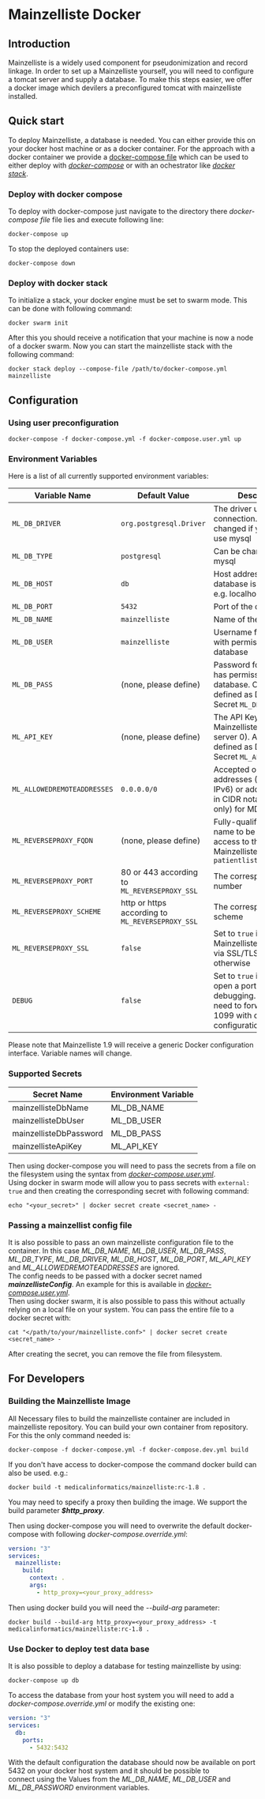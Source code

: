 # Mainzelliste Docker

## Introduction
Mainzelliste is a widely used component for pseudonimization and record linkage. In order to set up a Mainzelliste yourself, you will need to configure a tomcat server and supply a database. To make this steps easier, we offer a docker image which devilers a preconfigured tomcat with mainzelliste installed.

## Quick start
To deploy Mainzelliste, a database is needed. You can either provide this on your docker host machine or as a docker container. For the approach with a docker container we provide a [docker-compose file](./docker-compose.yml) which can be used to either deploy with [_docker-compose_](https://docs.docker.com/compose/overview/) or with an ochestrator like [_docker stack_](https://docs.docker.com/engine/swarm/stack-deploy/).

### Deploy with docker compose

To deploy with docker-compose just navigate to the directory there _docker-compose file_ file lies and execute following line:
```shell
docker-compose up
```
To stop the deployed containers use:
```shell
docker-compose down
```

### Deploy with docker stack

To initialize a stack, your docker engine must be set to swarm mode. This can be done with following command:
```shell
docker swarm init
```
After this you should receive a notification that your machine is now a node of a docker swarm. Now you can start the mainzelliste stack with the following command:
```shell
docker stack deploy --compose-file /path/to/docker-compose.yml mainzelliste
```

## Configuration

### Using user preconfiguration

```shell
docker-compose -f docker-compose.yml -f docker-compose.user.yml up
```

### Environment Variables

Here is a list of all currently supported environment variables:

|Variable Name|Default Value|Description|
|-------------|-------------|-----------|
|`ML_DB_DRIVER`|`org.postgresql.Driver`|The driver used for db connection. Can be changed if you want to use mysql|
|`ML_DB_TYPE`|`postgresql`|Can be changed to mysql|
|`ML_DB_HOST`|`db`|Host address where the database is deployed, e.g. localhost|
|`ML_DB_PORT`|`5432`|Port of the database|
|`ML_DB_NAME`|`mainzelliste`|Name of the database|
|`ML_DB_USER`|`mainzelliste`|Username for a user with permissions on the database|
|`ML_DB_PASS`|(none, please define)|Password for a user who has permissions on the database. Can also be defined as Docker Secret `ML_DB_PASS_FILE`|
|`ML_API_KEY`|(none, please define)|The API Key for Mainzelliste API (MDAT server 0). Also also be defined as Docker Secret `ML_API_KEY_FILE`|
|`ML_ALLOWEDREMOTEADDRESSES`|`0.0.0.0/0`|Accepted origin addresses (IPv4 and/or IPv6) or address ranges in CIDR notation (IPv4 only) for MDAT server 0|
|`ML_REVERSEPROXY_FQDN`|(none, please define)|Fully-qualified domain name to be used for access to this Mainzelliste, e.g. `patientlist.example.org`|
|`ML_REVERSEPROXY_PORT`|80 or 443 according to `ML_REVERSEPROXY_SSL`|The corresponding port number|
|`ML_REVERSEPROXY_SCHEME`|http or https according to `ML_REVERSEPROXY_SSL`|The corresponding scheme|
|`ML_REVERSEPROXY_SSL`|`false`|Set to `true` if Mainzelliste is accessed via SSL/TLS; `false` otherwise|
|`DEBUG`|`false`|Set to `true` if you want to open a port for remote debugging. You will need to forward the port 1099 with dockers port configuration.|

Please note that Mainzelliste 1.9 will receive a generic Docker configuration interface. Variable names will change.

### Supported Secrets

|Secret Name|Environment Variable|
|-----------|--------------------|
|mainzellisteDbName|ML_DB_NAME|
|mainzellisteDbUser|ML_DB_USER|
|mainzellisteDbPassword|ML_DB_PASS|
|mainzellisteApiKey|ML_API_KEY|

Then using docker-compose you will need to pass the secrets from a file on the filesystem using the syntax from [*docker-compose.user.yml*](./docker-compose.user.yml).  
Using docker in swarm mode will allow you to pass secrets with ```external: true``` and then creating the corresponding secret with following command:
```shell
echo "<your_secret>" | docker secret create <secret_name> -
```

### Passing a mainzellist config file

It is also possible to pass an own mainzelliste configuration file to the container. In this case  *ML_DB_NAME*, *ML_DB_USER*, *ML_DB_PASS*, *ML_DB_TYPE*, *ML_DB_DRIVER*, *ML_DB_HOST*, *ML_DB_PORT*, *ML_API_KEY* and *ML_ALLOWEDREMOTEADDRESSES* are ignored.  
The config needs to be passed with a docker secret named ***mainzellisteConfig***. An example for this is available in [*docker-compose.user.yml*](./docker-compose.user.yml).  
Then using docker swarm, it is also possible to pass this without actually relying on a local file on your system. You can pass the entire file to a docker secret with:
```shell
cat "</path/to/your/mainzelliste.conf>" | docker secret create <secret_name> -
```
After creating the secret, you can remove the file from filesystem.

## For Developers
### Building the Mainzelliste Image
All Necessary files to build the mainzelliste container are included in mainzelliste repository. You can build your own container from repository.
For this the only command needed is:
```shell
docker-compose -f docker-compose.yml -f docker-compose.dev.yml build
```
If you don't have access to docker-compose the command docker build can also be used. e.g.:
```shell
docker build -t medicalinformatics/mainzelliste:rc-1.8 .
```
You may need to specify a proxy then building the image. We support the build parameter ***$http_proxy***.

Then using docker-compose you will need to overwrite the default docker-compose with following *docker-compose.override.yml*:
```yml
version: "3"
services:
  mainzelliste:
    build:
      context: .
      args:
        - http_proxy=<your_proxy_address>
```
Then using docker build you will need the *--build-arg* parameter:
```shell
docker build --build-arg http_proxy=<your_proxy_address> -t medicalinformatics/mainzelliste:rc-1.8 .
```
### Use Docker to deploy test data base
It is also possible to deploy a database for testing mainzelliste by using:
```shell
docker-compose up db
```
To access the database from your host system you will need to add a *docker-compose.override.yml* or modify the existing one:
```yml
version: "3"
services:
  db:
    ports:
      - 5432:5432
```
With the default configuration the database should now be available on port 5432 on your docker host system and it should be possible to  
connect using the Values from the *ML_DB_NAME*, *ML_DB_USER* and *ML_DB_PASSWORD* environment variables.
